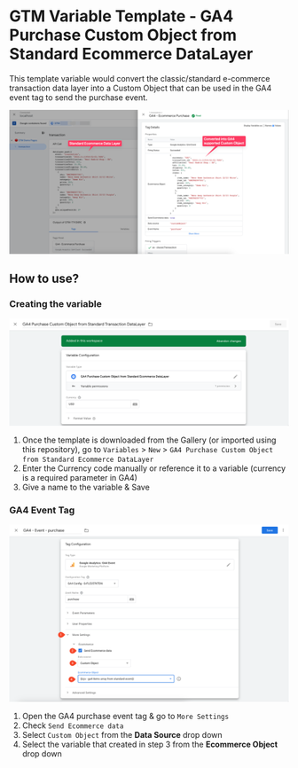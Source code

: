 # GTM Variable Template - GA4 Purchase Custom Object from Standard Ecommerce DataLayer

This template variable would convert the classic/standard e-commerce transaction data layer into a Custom Object that can be used in the GA4 event tag to send the purchase event.

![Screenshot](screenshot_00.png)

## How to use?

### Creating the variable

![Screenshot](screenshot_01.png)

1. Once the template is downloaded from the Gallery (or imported using this repository), go to `Variables` > `New` > `GA4 Purchase Custom Object from Standard Ecommerce DataLayer`
2. Enter the Currency code manually or reference it to a variable (currency is a required parameter in GA4)
3. Give a name to the variable & Save

### GA4 Event Tag

![Screenshot](screenshot_02.png)

1. Open the GA4 purchase event tag & go to `More Settings`
2. Check `Send Ecommerce data`
3. Select `Custom Object` from the **Data Source** drop down
4. Select the variable that created in step 3 from the **Ecommerce Object** drop down
